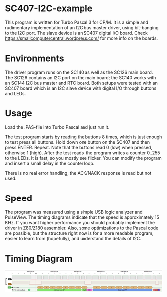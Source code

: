 # SC407-I2C-example
This program is written for Turbo Pascal 3 for CP/M. It is a simple and rudimentary implementation of an I2C bus master driver, using bit-banging to the I2C port.
The slave device is an SC407 digital I/O board. Check https://smallcomputercentral.wordpress.com/ for more info on the boards.

# Environments
The driver program runs on the SC140 as well as the SC126 main board. The SC126 contains an I2C port on the main board; the SC140 works with an SC144 I2C bus master and RTC board.
Both setups were tested with an SC407 board which is an I2C slave device with digital I/O through buttons and LEDs.

# Usage
Load the .PAS-file into Turbo Pascal and just run it.

The test program starts by reading the buttons 8 times, which is just enough to test press all buttons. Hold down one button on the SC407 and then press ENTER. Repeat.
Note that the buttons read 0 (low) when pressed, otherwise 1 (high).
After the test reads, the program writes a counter 0..255 to the LEDs. It is fast, so you mostly see flicker. You can modify the program and insert a small delay in the counter loop.

There is no real error handling, the ACK/NACK response is read but not used.

# Speed
The program was measured using a simple USB logic analyzer and PulseView. The timing diagrams indicate that the speed is approximately 15 KHz.
If you want higher performance you should probably implement the driver in Z80/Z180 assembler. Also, some optimizations to the Pascal code are possible, but
the structure right now is for a more readable program, easier to learn from (hopefully), and understand the details of I2C.

# Timing Diagram
![PulseView sample](I2C-sample.jpg)